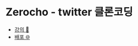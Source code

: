 # Zerocho - twitter 클론코딩
- [강의 📖](https://www.inflearn.com/course/next-react-query-sns%EC%84%9C%EB%B9%84%EC%8A%A4)
- [배포 🌐]()

